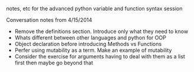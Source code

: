 notes, etc for the advanced python variable and function syntax session

Conversation notes from 4/15/2014
* Remove the definitions section. Introduce only what they need to know
* Whats different between other languages and python for OOP
* Object declaration before introducing Methods vs Functions
* Perfer using mutability as a term. Make an example of mutability
* Consider the exercise for arguments having to deal with them as a list first then maybe go beyond that
